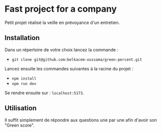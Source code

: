# Fast project for a company

Petit projet réalisé la veille en prévoyance d'un entretien.

## Installation
Dans un répertoire de votre choix lancez la commande :
-   `git clone git@github.com:belkacem-oussama/green-percent.git`

Lancez ensuite les commandes suivantes à la racine du projet :
-   `npm install`
-   `npm run dev`

Se rendre ensuite sur : `localhost:5173`.

## Utilisation

Il suffit simplement de répondre aux questions une par une afin d'avoir son "Green score".
